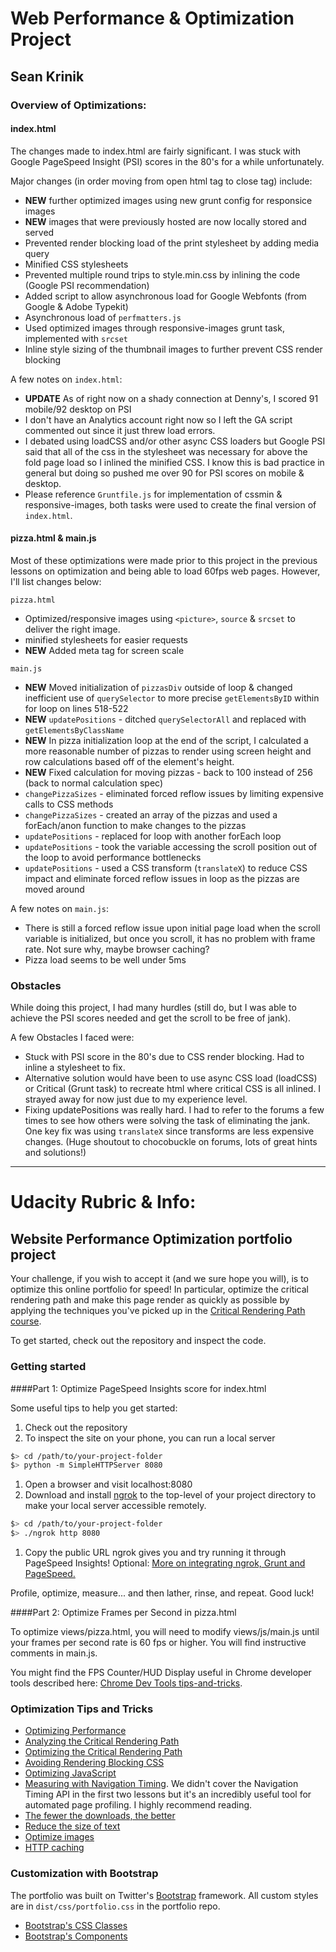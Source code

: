 # Web Performance & Optimization Project
## Sean Krinik

### Overview of Optimizations:

#### index.html
The changes made to index.html are fairly significant. I was stuck with Google PageSpeed Insight (PSI) scores in the 80's for a while unfortunately.

Major changes (in order moving from open html tag to close tag) include:

* **NEW** further optimized images using new grunt config for responsice images
* **NEW** images that were previously hosted are now locally stored and served
* Prevented render blocking load of the print stylesheet by adding media query
* Minified CSS stylesheets
* Prevented multiple round trips to style.min.css by inlining the code (Google PSI recommendation)
* Added script to allow asynchronous load for Google Webfonts (from Google & Adobe Typekit)
* Asynchronous load of `perfmatters.js`
* Used optimized images through responsive-images grunt task, implemented with `srcset`
* Inline style sizing of the thumbnail images to further prevent CSS render blocking

A few notes on `index.html`:

* **UPDATE** As of right now on a shady connection at Denny's, I scored 91 mobile/92 desktop on PSI
* I don't have an Analytics account right now so I left the GA script commented out since it just threw load errors.
* I debated using loadCSS and/or other async CSS loaders but Google PSI said that all of the css in the stylesheet was necessary for above the fold page load so I inlined the minified CSS. I know this is bad practice in general but doing so pushed me over 90 for PSI scores on mobile & desktop.
* Please reference `Gruntfile.js` for implementation of cssmin & responsive-images, both tasks were used to create the final version of `index.html`.

#### pizza.html & main.js
Most of these optimizations were made prior to this project in the previous lessons on optimization and being able to load 60fps web pages. However, I'll list changes below:

`pizza.html`

* Optimized/responsive images using `<picture>`, `source` & `srcset` to deliver the right image.
* minified stylesheets for easier requests
* **NEW** Added meta tag for screen scale

`main.js`

* **NEW** Moved initialization of `pizzasDiv` outside of loop & changed inefficient use of `querySelector` to more precise `getElementsByID` within for loop on lines 518-522
* **NEW** `updatePositions` - ditched `querySelectorAll` and replaced with `getElementsByClassName`
* **NEW** In pizza initialization loop at the end of the script, I calculated a more reasonable number of pizzas to render using screen height and row calculations based off of the element's height.
* **NEW** Fixed calculation for moving pizzas - back to 100 instead of 256 (back to normal calculation spec)
* `changePizzaSizes` - eliminated forced reflow issues by limiting expensive calls to CSS methods
* `changePizzaSizes` - created an array of the pizzas and used a forEach/anon function to make changes to the pizzas
* `updatePositions` - replaced for loop with another forEach loop
* `updatePositions` - took the variable accessing the scroll position out of the loop to avoid performance bottlenecks
* `updatePositions` - used a CSS transform (`translateX`) to reduce CSS impact and eliminate forced reflow issues in loop as the pizzas are moved around

A few notes on `main.js`:

* There is still a forced reflow issue upon initial page load when the scroll variable is initialized, but once you scroll, it has no problem with frame rate. Not sure why, maybe browser caching?
* Pizza load seems to be well under 5ms

### Obstacles
While doing this project, I had many hurdles (still do, but I was able to achieve the PSI scores needed and get the scroll to be free of jank).

A few Obstacles I faced were:
* Stuck with PSI score in the 80's due to CSS render blocking. Had to inline a stylesheet to fix.
* Alternative solution would have been to use async CSS load (loadCSS) or Critical (Grunt task) to recreate html where critical CSS is all inlined. I strayed away for now just due to my experience level.
* Fixing updatePositions was really hard. I had to refer to the forums a few times to see how others were solving the task of eliminating the jank. One key fix was using `translateX` since transforms are less expensive changes. (Huge shoutout to chocobuckle on forums, lots of great hints and solutions!)

---

# Udacity Rubric & Info:

## Website Performance Optimization portfolio project

Your challenge, if you wish to accept it (and we sure hope you will), is to optimize this online portfolio for speed! In particular, optimize the critical rendering path and make this page render as quickly as possible by applying the techniques you've picked up in the [Critical Rendering Path course](https://www.udacity.com/course/ud884).

To get started, check out the repository and inspect the code.

### Getting started

####Part 1: Optimize PageSpeed Insights score for index.html

Some useful tips to help you get started:

1. Check out the repository
1. To inspect the site on your phone, you can run a local server

  ```bash
  $> cd /path/to/your-project-folder
  $> python -m SimpleHTTPServer 8080
  ```

1. Open a browser and visit localhost:8080
1. Download and install [ngrok](https://ngrok.com/) to the top-level of your project directory to make your local server accessible remotely.

  ``` bash
  $> cd /path/to/your-project-folder
  $> ./ngrok http 8080
  ```

1. Copy the public URL ngrok gives you and try running it through PageSpeed Insights! Optional: [More on integrating ngrok, Grunt and PageSpeed.](http://www.jamescryer.com/2014/06/12/grunt-pagespeed-and-ngrok-locally-testing/)

Profile, optimize, measure... and then lather, rinse, and repeat. Good luck!

####Part 2: Optimize Frames per Second in pizza.html

To optimize views/pizza.html, you will need to modify views/js/main.js until your frames per second rate is 60 fps or higher. You will find instructive comments in main.js.

You might find the FPS Counter/HUD Display useful in Chrome developer tools described here: [Chrome Dev Tools tips-and-tricks](https://developer.chrome.com/devtools/docs/tips-and-tricks).

### Optimization Tips and Tricks
* [Optimizing Performance](https://developers.google.com/web/fundamentals/performance/ "web performance")
* [Analyzing the Critical Rendering Path](https://developers.google.com/web/fundamentals/performance/critical-rendering-path/analyzing-crp.html "analyzing crp")
* [Optimizing the Critical Rendering Path](https://developers.google.com/web/fundamentals/performance/critical-rendering-path/optimizing-critical-rendering-path.html "optimize the crp!")
* [Avoiding Rendering Blocking CSS](https://developers.google.com/web/fundamentals/performance/critical-rendering-path/render-blocking-css.html "render blocking css")
* [Optimizing JavaScript](https://developers.google.com/web/fundamentals/performance/critical-rendering-path/adding-interactivity-with-javascript.html "javascript")
* [Measuring with Navigation Timing](https://developers.google.com/web/fundamentals/performance/critical-rendering-path/measure-crp.html "nav timing api"). We didn't cover the Navigation Timing API in the first two lessons but it's an incredibly useful tool for automated page profiling. I highly recommend reading.
* <a href="https://developers.google.com/web/fundamentals/performance/optimizing-content-efficiency/eliminate-downloads.html">The fewer the downloads, the better</a>
* <a href="https://developers.google.com/web/fundamentals/performance/optimizing-content-efficiency/optimize-encoding-and-transfer.html">Reduce the size of text</a>
* <a href="https://developers.google.com/web/fundamentals/performance/optimizing-content-efficiency/image-optimization.html">Optimize images</a>
* <a href="https://developers.google.com/web/fundamentals/performance/optimizing-content-efficiency/http-caching.html">HTTP caching</a>

### Customization with Bootstrap
The portfolio was built on Twitter's <a href="http://getbootstrap.com/">Bootstrap</a> framework. All custom styles are in `dist/css/portfolio.css` in the portfolio repo.

* <a href="http://getbootstrap.com/css/">Bootstrap's CSS Classes</a>
* <a href="http://getbootstrap.com/components/">Bootstrap's Components</a>
